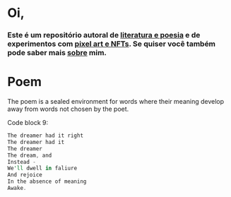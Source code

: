 # Oi,

### Este é um repositório autoral de [literatura e poesia](XX) e de experimentos com [pixel art e NFTs](XX). Se quiser você também pode saber mais [sobre](https://lucasperesbet.github.io/home/about/) mim.

# Poem

The poem is a sealed environment for words where their meaning develop away from words not chosen by the poet.

Code block 9:

```rust
The dreamer had it right
The dreamer had it
The dreamer
The dream, and
Instead -
We'll dwell in faliure
And rejoice
In the absence of meaning
Awake.
```
